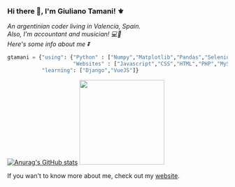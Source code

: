### Hi there 👋, I'm Giuliano Tamani! ⚜️
<p><em> An argentinian  coder living in Valencia, Spain.   </br>
  Also, I'm accountant and musician! 💻🎵</br>
  Here's some info about me  ⏬</em>
</p>


```python
gtamani = {"using": {"Python" : ["Numpy","Matplotlib","Pandas","Selenium","Tkinter","Scipy","Seaborn"],
                     "Websites" : ["Javascript","CSS","HTML","PHP","MySQL"]},                      
           "learning": ["Django","VueJS"]}
```
[![Anurag's GitHub stats](https://github-readme-stats.vercel.app/api?username=gtamani)](https://github.com/anuraghazra/github-readme-stats) <img  src="https://media.giphy.com/media/MT5UUV1d4CXE2A37Dg/giphy.gif" width="194">

If you wan't to know more about me, check out my <a href="http://www.gtamani.com">website</a>.



<!--
**gtamani/gtamani** is a ✨ _special_ ✨ repository because its `README.md` (this file) appears on your GitHub profile.

Here are some ideas to get you started:

- 🔭 I’m currently working on ...
- 🌱 I’m currently learning ...
- 👯 I’m looking to collaborate on ...
- 🤔 I’m looking for help with ...
- 💬 Ask me about ...
- 📫 How to reach me: ...
- 😄 Pronouns: ...
- ⚡ Fun fact: ...
-->
